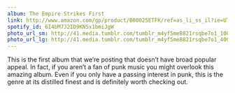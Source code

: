```yaml
---
album: The Empire Strikes First
link: http://www.amazon.com/gp/product/B00025ETFK/ref=as_li_ss_il?ie=UTF8&amp;tag=besalbintheun-20&amp;linkCode=as2&amp;camp=1789&amp;creative=390957&amp;creativeASIN=B00025ETFK
spotify_id: 6I4bM7J2ID9KN5x1bmiJgW
photo_url_sm: http://41.media.tumblr.com/tumblr_m4yf5meB821rsqbe7o1_100.jpg
photo_url_lg: http://41.media.tumblr.com/tumblr_m4yf5meB821rsqbe7o1_400.jpg
---
```

This is the first album that we’re posting that doesn’t have broad popular appeal. In fact, if you aren’t a fan of punk music you might overlook this amazing album. Even if you only have a passing interest in punk, this is the genre at its distilled finest and is definitely worth checking out.